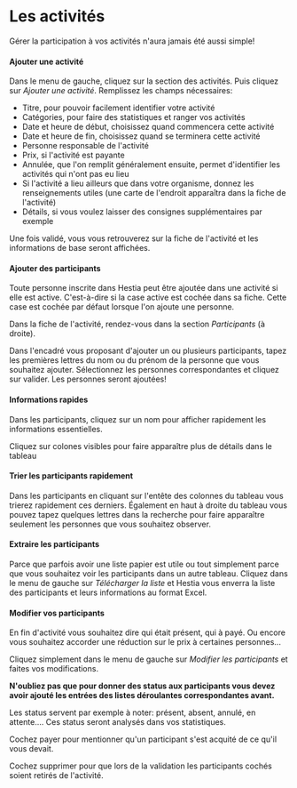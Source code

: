 # Les activités

Gérer la participation à vos activités n'aura jamais été aussi simple! 


#### Ajouter une activité

Dans le menu de gauche, cliquez sur la section des activités. Puis cliquez sur *Ajouter une activité*. Remplissez les champs nécessaires: 

* Titre, pour pouvoir facilement identifier votre activité
* Catégories, pour faire des statistiques et ranger vos activités
* Date et heure de début, choisissez quand commencera cette activité
* Date et heure de fin, choisissez quand se terminera cette activité
* Personne responsable de l'activité
* Prix, si l'activité est payante
* Annulée, que l'on remplit généralement ensuite, permet d'identifier les activités qui n'ont pas eu lieu
* Si l'activité a lieu ailleurs que dans votre organisme, donnez les renseignements utiles (une carte de l'endroit apparaîtra dans la fiche de l'activité)
* Détails, si vous voulez laisser des consignes supplémentaires par exemple


Une fois validé, vous vous retrouverez sur la fiche de l'activité et les informations de base seront affichées.


#### Ajouter des participants

Toute personne inscrite dans Hestia peut être ajoutée dans une activité si elle est active. C'est-à-dire si la case active est cochée dans sa fiche. Cette case est cochée par défaut lorsque l'on ajoute une personne. 

Dans la fiche de l'activité, rendez-vous dans la section *Participants* (à droite).

Dans l'encadré vous proposant d'ajouter un ou plusieurs participants, tapez les premières lettres du nom ou du prénom de la personne que vous souhaitez ajouter. Sélectionnez les personnes correspondantes et cliquez sur valider. Les personnes seront ajoutées! 

#### Informations rapides

Dans les participants, cliquez sur un nom pour afficher rapidement les informations essentielles. 

Cliquez sur colones visibles pour faire apparaître plus de détails dans le tableau

#### Trier les participants rapidement

Dans les participants en cliquant sur l'entête des colonnes du tableau vous trierez rapidement ces derniers. Également en haut à droite du tableau vous pouvez tapez quelques lettres dans la recherche pour faire apparaître seulement les personnes que vous souhaitez observer. 

#### Extraire les participants

Parce que parfois avoir une liste papier est utile ou tout simplement parce que vous souhaitez voir les participants dans un autre tableau. Cliquez dans le menu de gauche sur *Télécharger la liste* et Hestia vous enverra la liste des participants et leurs informations au format Excel. 

#### Modifier vos participants

En fin d'activité vous souhaitez dire qui était présent, qui à payé. Ou encore vous souhaitez accorder une réduction sur le prix à certaines personnes... 

Cliquez simplement dans le menu de gauche sur *Modifier les participants* et faites vos modifications. 

**N'oubliez pas que pour donner des status aux participants vous devez avoir ajouté les entrées des listes déroulantes correspondantes avant.** 

Les status servent par exemple à noter: présent, absent, annulé, en attente.... Ces status seront analysés dans vos statistiques.

Cochez payer pour mentionner qu'un participant s'est acquité de ce qu'il vous devait. 

Cochez supprimer pour que lors de la validation les participants cochés soient retirés de l'activité. 

